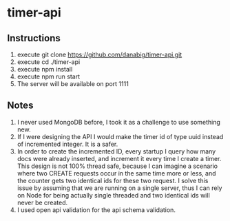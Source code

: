 # timer-api
## Instructions
1. execute git clone https://github.com/danabig/timer-api.git
2. execute cd ./timer-api
3. execute npm install
4. execute npm run start
5. The server will be available on port 1111

## Notes
1. I never used MongoDB before, I took it as a challenge to use something new.
2. If I were designing the API I would make the timer id of type uuid instead of incremented integer. It is a safer.
3. In order to create the incremented ID, every startup I query how many docs were already inserted, and increment it every time I create a timer. This design is not 100% thread safe, because I can imagine a scenario where two CREATE requests occur in the same time more or less, and the counter gets two identical ids for these two request. I solve this issue by assuming that we are running on a single server, thus I can rely on Node for being actually single threaded and two identical ids will never be created.
4. I used open api validation for the api schema validation.